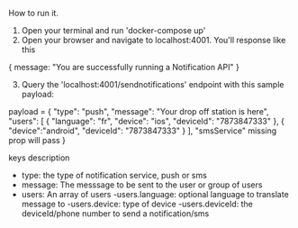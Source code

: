 



How to run it.
1. Open your terminal and run 'docker-compose up'
2. Open your browser and navigate to localhost:4001. You'll response like this

{
    message: "You are successfully running a Notification API"
}

3. Query the 'localhost:4001/sendnotifications' endpoint with this sample payload: 

payload = {
    "type": "push",
    "message": "Your drop off station is here",
    "users": [
        {
            "language": "fr",
            "device": "ios",
            "deviceId": "7873847333"
        },
        {
            "device":"android",
            "deviceId": "7873847333"
        }
    ],
    "smsService"  missing prop will pass
}

keys description
- type: the type of notification service, push or sms
- message: The messsage to be sent to the user or group of users
- users: An array of users
    -users.language: optional language to translate message to
    -users.device: type of device
    -users.deviceId: the deviceId/phone number to send a notification/sms

